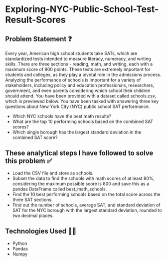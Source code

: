 # Exploring-NYC-Public-School-Test-Result-Scores
## Problem Statement :question:
Every year, American high school students take SATs, which are standardized tests intended to measure literacy, numeracy, and writing skills. There are three sections - reading, math, and writing, each with a maximum score of 800 points. These tests are extremely important for students and colleges, as they play a pivotal role in the admissions process.
Analyzing the performance of schools is important for a variety of stakeholders, including policy and education professionals, researchers, government, and even parents considering which school their children should attend.
You have been provided with a dataset called schools.csv, which is previewed below.
You have been tasked with answering three key questions about New York City (NYC) public school SAT performance.
* Which NYC schools have the best math results?
* What are the top 10 performing schools based on the combined SAT scores?
* Which single borough has the largest standard deviation in the combined SAT score?

## These analytical steps I have followed to solve this problem :white_check_mark:
* Load the CSV file and store as schools.
* Subset the data to find the schools with math scores of at least 80%, considering the maximum possible score is 800 and save this as a pandas DataFrame called best_math_schools.
* Find the 10 best performing schools based on the total score across the three SAT sections.
* Find out the number of schools, average SAT, and standard deviation of SAT for the NYC borough with the largest standard deviation, rounded to two decimal places.

## Technologies Used :man_technologist:
* Python
* Pandas
* Numpy
